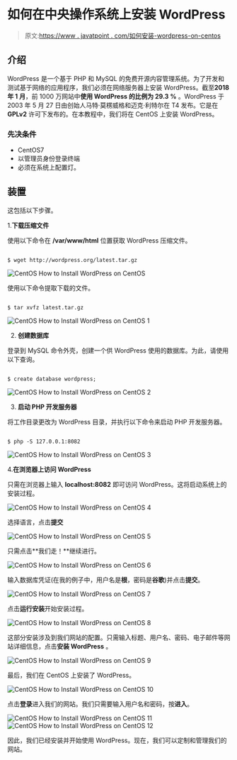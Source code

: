 # 如何在中央操作系统上安装 WordPress

> 原文:[https://www . javatpoint . com/如何安装-wordpress-on-centos](https://www.javatpoint.com/how-to-install-wordpress-on-centos)

## 介绍

WordPress 是一个基于 PHP 和 MySQL 的免费开源内容管理系统。为了开发和测试基于网络的应用程序，我们必须在网络服务器上安装 WordPress。截至**2018 年 1 月**，前 1000 万网站中**使用 WordPress 的比例为 29.3 %** 。WordPress 于 2003 年 5 月 27 日由创始人马特·莫楞威格和迈克·利特尔在 T4 发布。它是在 **GPLv2** 许可下发布的。在本教程中，我们将在 CentOS 上安装 WordPress。

### 先决条件

*   CentOS7
*   以管理员身份登录终端
*   必须在系统上配置灯。

## 装置

这包括以下步骤。

1.**下载压缩文件**

使用以下命令在 **/var/www/html** 位置获取 WordPress 压缩文件。

```

$ wget http://wordpress.org/latest.tar.gz

```

![CentOS How to Install WordPress on CentOS](../Images/f12f583ca9c88c12a000e2bee0eb9dd8.png)

使用以下命令提取下载的文件。

```

$ tar xvfz latest.tar.gz

```

![CentOS How to Install WordPress on CentOS 1](../Images/2fc0d0a503de9008e8d5c74e9f331132.png)

2) **创建数据库**

登录到 MySQL 命令外壳，创建一个供 WordPress 使用的数据库。为此，请使用以下查询。

```

$ create database wordpress; 

```

![CentOS How to Install WordPress on CentOS 2](../Images/ed8088b8fb9ee1eb8a7dd41c2177dd8c.png)

3) **启动 PHP 开发服务器**

将工作目录更改为 WordPress 目录，并执行以下命令来启动 PHP 开发服务器。

```

$ php -S 127.0.0.1:8082

```

![CentOS How to Install WordPress on CentOS 3](../Images/0944cef14e14d8cf9bb2060567046013.png)

4.**在浏览器上访问 WordPress**

只需在浏览器上输入 **localhost:8082** 即可访问 WordPress。这将启动系统上的安装过程。

![CentOS How to Install WordPress on CentOS 4](../Images/67faa87c514fed66b5fcbb552cd82fe1.png)

选择语言，点击**提交**

![CentOS How to Install WordPress on CentOS 5](../Images/7fa61b8e7978ae640a18e26ad2413fb0.png)

只需点击**我们走！**继续进行。

![CentOS How to Install WordPress on CentOS 6](../Images/3b5177c98bf1d113cbb6f6837206df45.png)

输入数据库凭证(在我的例子中，用户名是**根**，密码是**谷歌**)并点击**提交**。

![CentOS How to Install WordPress on CentOS 7](../Images/02d401bd24c3edb7312d8beefd269f1d.png)

点击**运行安装**开始安装过程。

![CentOS How to Install WordPress on CentOS 8](../Images/bbc2ac387512ba9ea4c64545ad43fcad.png)

这部分安装涉及到我们网站的配置。只需输入标题、用户名、密码、电子邮件等网站详细信息，点击**安装 WordPress** 。

![CentOS How to Install WordPress on CentOS 9](../Images/b1156e539b7e15b4d5efb47cfbae0575.png)

最后，我们在 CentOS 上安装了 WordPress。

![CentOS How to Install WordPress on CentOS 10](../Images/efe07f71f6a3a4a2a03e5fbeabfcb3e6.png)

点击**登录**进入我们的网站。我们只需要输入用户名和密码，按**进入**。

![CentOS How to Install WordPress on CentOS 11](../Images/ef06e6972af42e079717c83386fd47d3.png) ![CentOS How to Install WordPress on CentOS 12](../Images/b94d708dcd453a102ccb251c94184d95.png)

因此，我们已经安装并开始使用 WordPress。现在，我们可以定制和管理我们的网站。